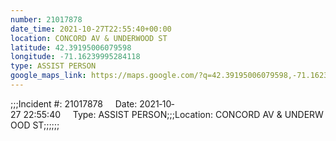 ```yaml
---
number: 21017878
date_time: 2021-10-27T22:55:40+00:00
location: CONCORD AV & UNDERWOOD ST
latitude: 42.39195006079598
longitude: -71.16239995284118
type: ASSIST PERSON
google_maps_link: https://maps.google.com/?q=42.39195006079598,-71.16239995284118
---
```


;;;Incident #: 21017878     Date: 2021‐10‐27 22:55:40     Type: ASSIST PERSON;;;Location: CONCORD AV & UNDERWOOD ST;;;;;;
